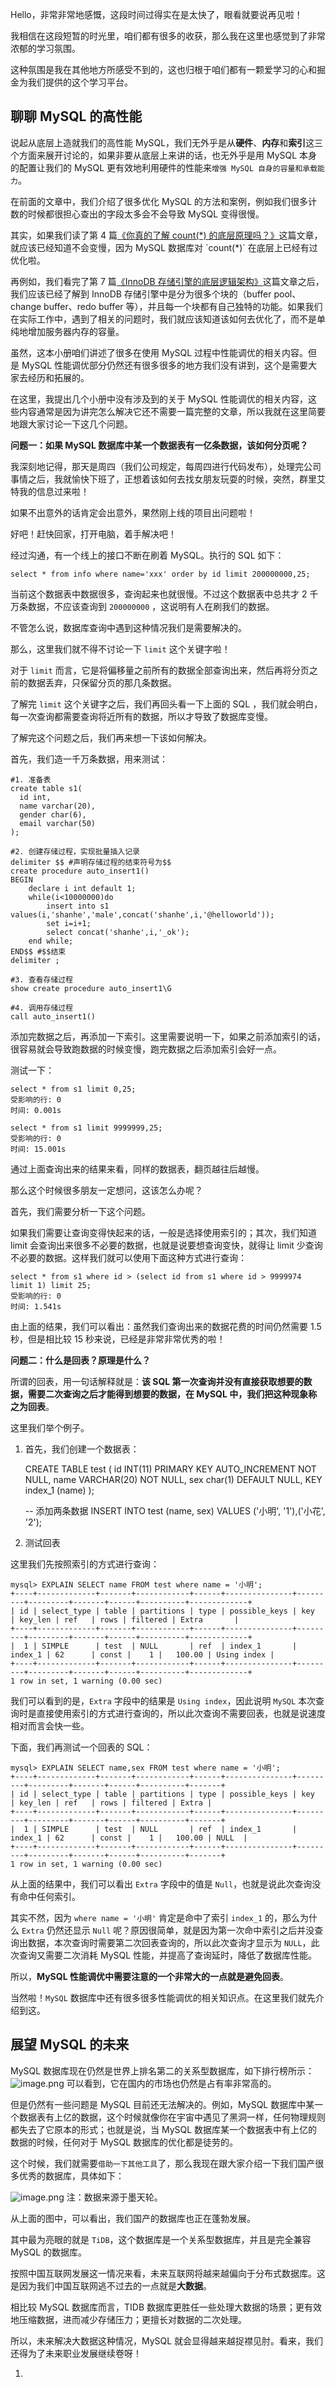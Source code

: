 Hello，非常非常地感慨，这段时间过得实在是太快了，眼看就要说再见啦！

我相信在这段短暂的时光里，咱们都有很多的收获，那么我在这里也感觉到了非常浓郁的学习氛围。

这种氛围是我在其他地方所感受不到的，这也归根于咱们都有一颗爱学习的心和掘金为我们提供的这个学习平台。

聊聊 MySQL 的高性能
-------------

说起从底层上造就我们的高性能 MySQL，我们无外乎是从**硬件**、**内存**和**索引**这三个方面来展开讨论的，如果非要从底层上来讲的话，也无外乎是用 MySQL 本身的配置让我们的 MySQL 更有效地利用硬件的性能来`增强 MySQL 自身的容量和承载能力`。

在前面的文章中，我们介绍了很多优化 MySQL 的方法和案例，例如我们很多计数的时候都很担心查出的字段太多会不会导致 MySQL 变得很慢。

其实，如果我们读了第 4 篇[《你真的了解 count(\*) 的底层原理吗？》](https://juejin.cn/book/7040451582978162719/section/7078504265643196419 "https://juejin.cn/book/7040451582978162719/section/7078504265643196419")这篇文章，就应该已经知道不会变慢，因为 MySQL 数据库对 `count(*)` 在底层上已经有过优化啦。

再例如，我们看完了第 7 篇[《InnoDB 存储引擎的底层逻辑架构》](https://juejin.cn/book/7040451582978162719/section/7068231594024108067 "https://juejin.cn/book/7040451582978162719/section/7068231594024108067")这篇文章之后，我们应该已经了解到 InnoDB 存储引擎中是分为很多个块的（buffer pool、change buffer、redo buffer 等），并且每一个块都有自己独特的功能。如果我们在实际工作中，遇到了相关的问题时，我们就应该知道该如何去优化了，而不是单纯地增加服务器内存的容量。

虽然，这本小册咱们讲述了很多在使用 MySQL 过程中性能调优的相关内容。但是 MySQL 性能调优部分仍然还有很多很多的地方我们没有讲到，这个是需要大家去经历和拓展的。

在这里，我提出几个小册中没有涉及到的关于 MySQL 性能调优的相关内容，这些内容通常是因为讲完怎么解决它还不需要一篇完整的文章，所以我就在这里简要地跟大家讨论一下这几个问题。

**问题一：如果 MySQL 数据库中某一个数据表有一亿条数据，该如何分页呢？**

我深刻地记得，那天是周四（我们公司规定，每周四进行代码发布），处理完公司事情之后，我就愉快下班了，正想着该如何去找女朋友玩耍的时候，突然，群里艾特我的信息过来啦！

如果不出意外的话肯定会出意外，果然刚上线的项目出问题啦！

好吧！赶快回家，打开电脑，着手解决吧！

经过沟通，有一个线上的接口不断在刷着 MySQL。执行的 SQL 如下：

    select * from info where name='xxx' order by id limit 200000000,25;


当前这个数据表中数据很多，查询起来也就很慢。不过这个数据表中总共才 2 千万条数据，不应该查询到 `200000000` ，这说明有人在刷我们的数据。

不管怎么说，数据库查询中遇到这种情况我们是需要解决的。

那么，这里我们就不得不讨论一下 `limit` 这个关键字啦！

对于 `limit` 而言，它是将偏移量之前所有的数据全部查询出来，然后再将分页之前的数据丢弃，只保留分页的那几条数据。

了解完 `limit` 这个关键字之后，我们再回头看一下上面的 SQL ，我们就会明白，每一次查询都需要查询将近所有的数据，所以才导致了数据库变慢。

了解完这个问题之后，我们再来想一下该如何解决。

首先，我们造一千万条数据，用来测试：

    #1. 准备表
    create table s1(
      id int,
      name varchar(20),
      gender char(6),
      email varchar(50)
    );
    
    #2. 创建存储过程，实现批量插入记录
    delimiter $$ #声明存储过程的结束符号为$$
    create procedure auto_insert1()
    BEGIN
        declare i int default 1;
        while(i<10000000)do
            insert into s1 values(i,'shanhe','male',concat('shanhe',i,'@helloworld'));
            set i=i+1;
            select concat('shanhe',i,'_ok');
        end while;
    END$$ #$$结束
    delimiter ;
    
    #3. 查看存储过程
    show create procedure auto_insert1\G 
    
    #4. 调用存储过程
    call auto_insert1()


添加完数据之后，再添加一下索引。这里需要说明一下，如果之前添加索引的话，很容易就会导致跑数据的时候变慢，跑完数据之后添加索引会好一点。

测试一下：

    select * from s1 limit 0,25;
    受影响的行: 0
    时间: 0.001s
    
    select * from s1 limit 9999999,25;
    受影响的行: 0
    时间: 15.001s


通过上面查询出来的结果来看，同样的数据表，翻页越往后越慢。

那么这个时候很多朋友一定想问，这该怎么办呢？

首先，我们需要分析一下这个问题。

如果我们需要让查询变得快起来的话，一般是选择使用索引的；其次，我们知道 limit 会查询出来很多不必要的数据，也就是说要想查询变快，就得让 limit 少查询不必要的数据。这样我们就可以使用下面这种方式进行查询：

    select * from s1 where id > (select id from s1 where id > 9999974 limit 1) limit 25;
    受影响的行: 0
    时间: 1.541s


由上面的结果，我们可以看出：虽然我们查询出来的数据花费的时间仍然需要 1.5 秒，但是相比较 15 秒来说，已经是非常非常优秀的啦！

**问题二：什么是回表？原理是什么？**

所谓的回表，用一句话解释就是：**该 SQL 第一次查询并没有直接获取想要的数据，需要二次查询之后才能得到想要的数据，在 MySQL 中，我们把这种现象称之为回表**。

这里我们举个例子。

1.  首先，我们创建一个数据表：

    CREATE TABLE test (
    	id INT(11) PRIMARY KEY AUTO_INCREMENT NOT NULL,
    	name VARCHAR(20) NOT NULL,
    	sex char(1) DEFAULT NULL,
    	KEY index_1 (name)
    );
    
    -- 添加两条数据
    INSERT INTO test (name, sex) VALUES ('小明', '1'),('小花', '2');
    
2.  测试回表

这里我们先按照索引的方式进行查询：

    mysql> EXPLAIN SELECT name FROM test where name = '小明';
    +----+-------------+-------+------------+------+---------------+---------+---------+-------+------+----------+-------------+
    | id | select_type | table | partitions | type | possible_keys | key     | key_len | ref   | rows | filtered | Extra       |
    +----+-------------+-------+------------+------+---------------+---------+---------+-------+------+----------+-------------+
    |  1 | SIMPLE      | test  | NULL       | ref  | index_1       | index_1 | 62      | const |    1 |   100.00 | Using index |
    +----+-------------+-------+------------+------+---------------+---------+---------+-------+------+----------+-------------+
    1 row in set, 1 warning (0.00 sec)


我们可以看到的是，`Extra` 字段中的结果是 `Using index`，因此说明 `MySQL` 本次查询时是直接使用索引的方式进行查询的，所以此次查询不需要回表，也就是说速度相对而言会快一些。

下面，我们再测试一个回表的 SQL：

    mysql> EXPLAIN SELECT name,sex FROM test where name = '小明';
    +----+-------------+-------+------------+------+---------------+---------+---------+-------+------+----------+-------+
    | id | select_type | table | partitions | type | possible_keys | key     | key_len | ref   | rows | filtered | Extra |
    +----+-------------+-------+------------+------+---------------+---------+---------+-------+------+----------+-------+
    |  1 | SIMPLE      | test  | NULL       | ref  | index_1       | index_1 | 62      | const |    1 |   100.00 | NULL  |
    +----+-------------+-------+------------+------+---------------+---------+---------+-------+------+----------+-------+
    1 row in set, 1 warning (0.00 sec)


从上面的结果中，我们可以看出 `Extra` 字段中的值是 `Null`，也就是说此次查询没有命中任何索引。

其实不然，因为 `where name = '小明'` 肯定是命中了索引 `index_1` 的，那么为什么 `Extra` 仍然还显示 `Null` 呢？原因很简单，就是因为第一次命中索引之后并没查询出数据，本次查询时需要第二次回表查询的，所以此次查询才显示为 `NULL`，此次查询又需要二次消耗 MySQL 性能，并提高了查询延时，降低了数据库性能。

所以，**MySQL 性能调优中需要注意的一个非常大的一点就是避免回表**。

当然啦！`MySQL` 数据库中还有很多很多性能调优的相关知识点。在这里我们就先介绍到这。

展望 MySQL 的未来
------------

MySQL 数据库现在仍然是世界上排名第二的关系型数据库，如下排行榜所示： ![image.png](https://p1-juejin.byteimg.com/tos-cn-i-k3u1fbpfcp/183ab226ab0f47f7af3dc69e54062589~tplv-k3u1fbpfcp-jj-mark:1600:0:0:0:q75.image#?w=1065&h=439&s=76499&e=png&b=fafafa) 可以看到，它在国内的市场也仍然是占有率非常高的。









但是仍然有一些问题是 MySQL 目前还无法解决的。例如，MySQL 数据库中某一个数据表有上亿的数据，这个时候就像你在宇宙中遇见了黑洞一样，任何物理规则都失去了它原本的形式；也就是说，当 MySQL 数据库某一个数据表中有上亿的数据的时候，任何对于 MySQL 数据库的优化都是徒劳的。

这个时候，我们就需要`借助一下其他工具`了，那么我现在跟大家介绍一下我们国产很多优秀的数据库，具体如下：

![image.png](https://p3-juejin.byteimg.com/tos-cn-i-k3u1fbpfcp/1e925ede1675407ab5a03ae15e946801~tplv-k3u1fbpfcp-jj-mark:1600:0:0:0:q75.image#?w=1558&h=642&s=532410&e=png&b=e0ecf6) 注：数据来源于墨天轮。











从上面的图中，可以看出，我们国产的数据库也正在蓬勃发展。

其中最为亮眼的就是 `TiDB`，这个数据库是一个关系型数据库，并且是完全兼容 MySQL 的数据库。

按照中国互联网发展这一情况来看，未来互联网将越来越偏向于分布式数据库。这是因为我们中国互联网逃不过去的一点就是**大数据**。

相比较 MySQL 数据库而言，TIDB 数据库更胜任一些处理大数据的场景；更有效地压缩数据，进而减少存储压力；更擅长对数据的二次处理。

所以，未来解决大数据这种情况，MySQL 就会显得越来越捉襟见肘。看来，我们还得为了未来职业发展继续卷呀！





1. 